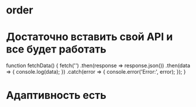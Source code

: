# order
# Достаточно вставить свой API и все будет работать
function fetchData() {
    fetch('')
        .then(response => response.json())
        .then(data => {
            console.log(data);
        })
        .catch(error => {
            console.error('Error:', error);
        });
}

# Адаптивность есть
